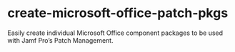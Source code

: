 # create-microsoft-office-patch-pkgs
Easily create individual Microsoft Office component packages to be used with Jamf Pro’s Patch Management.
